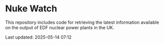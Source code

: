 # Nuke Watch

This repository includes code for retrieving the latest information available on the output of EDF nuclear power plants in the UK.

Last updated: 2025-05-14 07:12